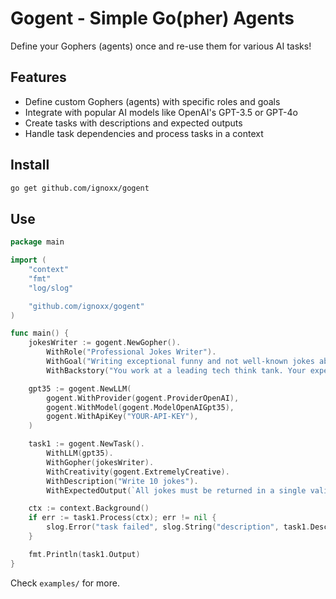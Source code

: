 # Gogent - Simple Go(pher) Agents

Define your Gophers (agents) once and re-use them for various AI tasks!

## Features
- Define custom Gophers (agents) with specific roles and goals
- Integrate with popular AI models like OpenAI's GPT-3.5 or GPT-4o
- Create tasks with descriptions and expected outputs
- Handle task dependencies and process tasks in a context

## Install
```bash
go get github.com/ignoxx/gogent
```

## Use
```go
package main

import (
	"context"
	"fmt"
	"log/slog"

	"github.com/ignoxx/gogent"
)

func main() {
	jokesWriter := gogent.NewGopher().
		WithRole("Professional Jokes Writer").
		WithGoal("Writing exceptional funny and not well-known jokes about programmers").
		WithBackstory("You work at a leading tech think tank. Your expertise lies in identifying trending jokes")

	gpt35 := gogent.NewLLM(
		gogent.WithProvider(gogent.ProviderOpenAI),
		gogent.WithModel(gogent.ModelOpenAIGpt35),
		gogent.WithApiKey("YOUR-API-KEY"),
	)

	task1 := gogent.NewTask().
		WithLLM(gpt35).
		WithGopher(jokesWriter).
		WithCreativity(gogent.ExtremelyCreative).
		WithDescription("Write 10 jokes").
		WithExpectedOutput(`All jokes must be returned in a single valid JSON array like: ["joke1", "joke2", "joke3", ...]`)

	ctx := context.Background()
	if err := task1.Process(ctx); err != nil {
		slog.Error("task failed", slog.String("description", task1.Description), slog.String("err", err.Error()))
	}

	fmt.Println(task1.Output)
}
```

Check `examples/` for more.
